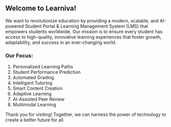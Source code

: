 ## Welcome to Learniva! 


We want to revolutionize education by providing a modern, scalable, and AI-powered Student Portal & Learning Management System (LMS) that empowers students worldwide. 
Our mission is to ensure every student has access to high-quality, innovative learning experiences that foster growth, adaptability, and success in an ever-changing world.

### Our Focus:

1. Personalized Learning Paths
2. Student Performance Prediction
3. Automated Grading
4. Intelligent Tutoring
5. Smart Content Creation
6. Adaptive Learning
7. AI-Assisted Peer Review
8. Multimodal Learning



Thank you for visiting! Together, we can harness the power of technology to create a better future for all.
